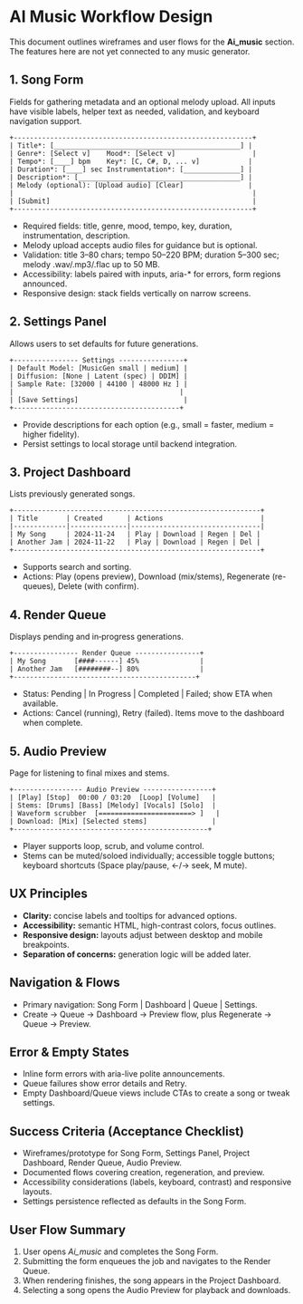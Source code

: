 # AI Music Workflow Design

This document outlines wireframes and user flows for the **Ai_music** section. The features here are not yet connected to any music generator.

## 1. Song Form

Fields for gathering metadata and an optional melody upload. All inputs have visible labels, helper text as needed, validation, and keyboard navigation support.

```
+-----------------------------------------------------------+
| Title*: [______________________________________________] |
| Genre*: [Select v]    Mood*: [Select v]                   |
| Tempo*: [____] bpm    Key*: [C, C#, D, ... v]            |
| Duration*: [____] sec Instrumentation*: [______________] |
| Description*: [________________________________________] |
| Melody (optional): [Upload audio] [Clear]                |
|                                                           |
| [Submit]                                                  |
+-----------------------------------------------------------+
```

- Required fields: title, genre, mood, tempo, key, duration, instrumentation, description.
- Melody upload accepts audio files for guidance but is optional.
- Validation: title 3–80 chars; tempo 50–220 BPM; duration 5–300 sec; melody .wav/.mp3/.flac up to 50 MB.
- Accessibility: labels paired with inputs, aria-* for errors, form regions announced.
- Responsive design: stack fields vertically on narrow screens.

## 2. Settings Panel

Allows users to set defaults for future generations.

```
+---------------- Settings ----------------+
| Default Model: [MusicGen small | medium] |
| Diffusion: [None | Latent (spec) | DDIM] |
| Sample Rate: [32000 | 44100 | 48000 Hz ] |
|                                         |
| [Save Settings]                          |
+-----------------------------------------+
```

- Provide descriptions for each option (e.g., small = faster, medium = higher fidelity).
- Persist settings to local storage until backend integration.

## 3. Project Dashboard

Lists previously generated songs.

```
+-------------------------------------------------------------+
| Title       | Created      | Actions                        |
|-------------|--------------|--------------------------------|
| My Song     | 2024-11-24   | Play | Download | Regen | Del |
| Another Jam | 2024-11-22   | Play | Download | Regen | Del |
+-------------------------------------------------------------+
```

- Supports search and sorting.
- Actions: Play (opens preview), Download (mix/stems), Regenerate (re-queues), Delete (with confirm).

## 4. Render Queue

Displays pending and in‑progress generations.

```
+---------------- Render Queue ----------------+
| My Song       [####------] 45%               |
| Another Jam   [########--] 80%               |
+---------------------------------------------+
```

- Status: Pending | In Progress | Completed | Failed; show ETA when available.
- Actions: Cancel (running), Retry (failed). Items move to the dashboard when complete.

## 5. Audio Preview

Page for listening to final mixes and stems.

```
+----------------- Audio Preview -----------------+
| [Play] [Stop]  00:00 / 03:20  [Loop] [Volume]   |
| Stems: [Drums] [Bass] [Melody] [Vocals] [Solo]  |
| Waveform scrubber  [=======================> ]   |
| Download: [Mix] [Selected stems]                |
+------------------------------------------------+
```

- Player supports loop, scrub, and volume control.
- Stems can be muted/soloed individually; accessible toggle buttons; keyboard shortcuts (Space play/pause, ←/→ seek, M mute).

## UX Principles

- **Clarity:** concise labels and tooltips for advanced options.
- **Accessibility:** semantic HTML, high-contrast colors, focus outlines.
- **Responsive design:** layouts adjust between desktop and mobile breakpoints.
- **Separation of concerns:** generation logic will be added later.

## Navigation & Flows

- Primary navigation: Song Form | Dashboard | Queue | Settings.
- Create → Queue → Dashboard → Preview flow, plus Regenerate → Queue → Preview.

## Error & Empty States

- Inline form errors with aria-live polite announcements.
- Queue failures show error details and Retry.
- Empty Dashboard/Queue views include CTAs to create a song or tweak settings.

## Success Criteria (Acceptance Checklist)

- Wireframes/prototype for Song Form, Settings Panel, Project Dashboard, Render Queue, Audio Preview.
- Documented flows covering creation, regeneration, and preview.
- Accessibility considerations (labels, keyboard, contrast) and responsive layouts.
- Settings persistence reflected as defaults in the Song Form.

## User Flow Summary

1. User opens *Ai_music* and completes the Song Form.
2. Submitting the form enqueues the job and navigates to the Render Queue.
3. When rendering finishes, the song appears in the Project Dashboard.
4. Selecting a song opens the Audio Preview for playback and downloads.

